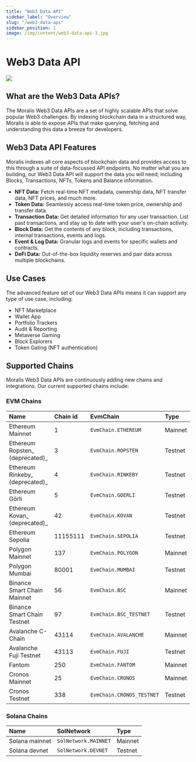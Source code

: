 ```yaml
---
title: "Web3 Data API"
sidebar_label: "Overview"
slug: "/web3-data-api"
sidebar_position: 1
image: /img/content/web3-data-api-3.jpg
--- 
```


# Web3 Data API

![](/img/content/web3-data-api-3.jpg)

## What are the Web3 Data APIs?

The Moralis Web3 Data APIs are a set of highly scalable APIs that solve popular Web3 challenges. By indexing blockchain data in a structured way, Moralis is able to expose APIs that make querying, fetching and understanding this data a breeze for developers.

## Web3 Data API Features

Moralis indexes all core aspects of blockchain data and provides access to this through a suite of data-focussed API endpoints. No matter what you are building, our Web3 Data API will support the data you will need; including Blocks, Transactions, NFTs, Tokens and Balance information.

- **NFT Data:** Fetch real-time NFT metadata, ownership data, NFT transfer data, NFT prices, and much more.
- **Token Data:** Seamlessly access real-time token price, ownership and transfer data.
- **Transaction Data:** Get detailed information for any user transaction. List past transactions, and stay up to date with your user's on-chain activity.
- **Block Data:** Get the contents of any block, including transactions, internal transactions, events and logs.
- **Event & Log Data:** Granular logs and events for specific wallets and contracts.
- **DeFi Data:** Out-of-the-box liquidity reserves and pair data across multiple blockchains.

## Use Cases

The advanced feature set of our Web3 Data APIs means it can support any type of use case, including:

- NFT Marketplace
- Wallet App
- Portfolio Trackers
- Audit & Reporting
- Metaverse Gaming
- Block Explorers
- Token Gating (NFT authentication)

## Supported Chains

Moralis Web3 Data APIs are continuously adding new chains and integrations. Our current supported chains include:

### EVM Chains

| Name                            | Chain id | EvmChain                  | Type    |
| :------------------------------ | :------- | :------------------------ | :------ |
| Ethereum Mainnet                | 1        | `EvmChain.ETHEREUM`       | Mainnet |
| Ethereum Ropsten_ (deprecated)_ | 3        | `EvmChain.ROPSTEN`        | Testnet |
| Ethereum Rinkeby_ (deprecated)_ | 4        | `EvmChain.RINKEBY`        | Testnet |
| Ethereum Görli                  | 5        | `EvmChain.GOERLI`         | Testnet |
| Ethereum Kovan_ (deprecated)_   | 42       | `EvmChain.KOVAN`          | Testnet |
| Ethereum Sepolia                | 11155111 | `EvmChain.SEPOLIA`        | Testnet |
| Polygon Mainnet                 | 137      | `EvmChain.POLYGON`        | Mainnet |
| Polygon Mumbai                  | 80001    | `EvmChain.MUMBAI`         | Testnet |
| Binance Smart Chain Mainnet     | 56       | `EvmChain.BSC`            | Mainnet |
| Binance Smart Chain Testnet     | 97       | `EvmChain.BSC_TESTNET`    | Testnet |
| Avalanche C-Chain               | 43114    | `EvmChain.AVALANCHE`      | Mainnet |
| Avalanche Fuji Testnet          | 43113    | `EvmChain.FUJI`           | Testnet |
| Fantom                          | 250      | `EvmChain.FANTOM`         | Mainnet |
| Cronos Mainnet                  | 25       | `EvmChain.CRONOS`         | Mainnet |
| Cronos Testnet                  | 338      | `EvmChain.CRONOS_TESTNET` | Testnet |

### Solana Chains

| Name           | SolNetwork           | Type    |
| :------------- | :------------------- | :------ |
| Solana mainnet | `SolNetwork.MAINNET` | Mainnet |
| Solana devnet  | `SolNetwork.DEVNET`  | Testnet |